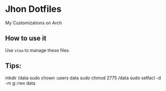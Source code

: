 # Jhon Dotfiles
My Customizations on Arch

## How to use it
Use `stow` to manage these files.

## Tips:
mkdir /data
sudo chown :users data
sudo chmod 2775 /data
sudo setfacl -d -m g::rwx data

